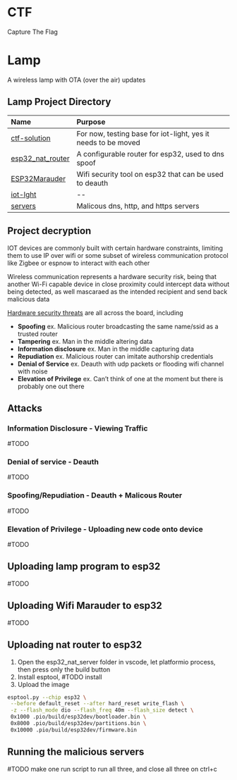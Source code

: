 # CTF
Capture The Flag

# Lamp 
A wireless lamp with OTA (over the air) updates

## Lamp Project Directory
| Name                                     | Purpose                                                       | 
| :--                                      | :--                                                           |
|[ctf-solution](lamp/ctf-solution)         | For now, testing base for iot-light, yes it needs to be moved |
|[esp32_nat_router](lamp/esp32_nat_router) | A configurable router for esp32, used to dns spoof            |
|[ESP32Marauder](lamp/ESP32Marauder)       | Wifi security tool on esp32 that can be used to deauth        |
|[iot-lght](lamp/iot-light)                | --                                                            |
|[servers](lamp/servers)                   | Malicous dns, http, and https servers                         |

## Project decryption
IOT devices are commonly built with certain hardware constraints, limiting them to use IP over wifi or some subset of wireless communication protocol like Zigbee or espnow to interact with each other

Wireless communication represents a hardware security risk, being that another Wi-Fi capable device in close proximity could intercept data without being detected, as well mascaraed as the intended recipient and send back malicious data

[Hardware security threats](https://en.wikipedia.org/wiki/STRIDE_(security)) are all across the board, including 
- **Spoofing** ex. Malicious router broadcasting the same name/ssid as a trusted router
- **Tampering** ex. Man in the middle altering data
- **Information disclosure** ex. Man in the middle capturing data
- **Repudiation** ex. Malicious router can imitate authorship credentials
- **Denial of Service** ex. Deauth with udp packets or flooding wifi channel with noise
- **Elevation of Privilege** ex. Can’t think of one at the moment but there is probably one out there

## Attacks
### Information Disclosure - Viewing Traffic
#TODO

### Denial of service - Deauth
#TODO

### Spoofing/Repudiation - Deauth + Malicous Router
#TODO

### Elevation of Privilege - Uploading new code onto device
#TODO

## Uploading lamp program to esp32
#TODO

## Uploading Wifi Marauder to esp32
#TODO

## Uploading nat router to esp32
1. Open the esp32_nat_server folder in vscode, let platformio process, then press only the build button
2. Install esptool, #TODO install 
3. Upload the image
```bash
esptool.py --chip esp32 \
 --before default_reset --after hard_reset write_flash \
 -z --flash_mode dio --flash_freq 40m --flash_size detect \
 0x1000 .pio/build/esp32dev/bootloader.bin \
 0x8000 .pio/build/esp32dev/partitions.bin \
 0x10000 .pio/build/esp32dev/firmware.bin
```

## Running the malicious servers
#TODO make one run script to run all three, and close all three on ctrl+c
